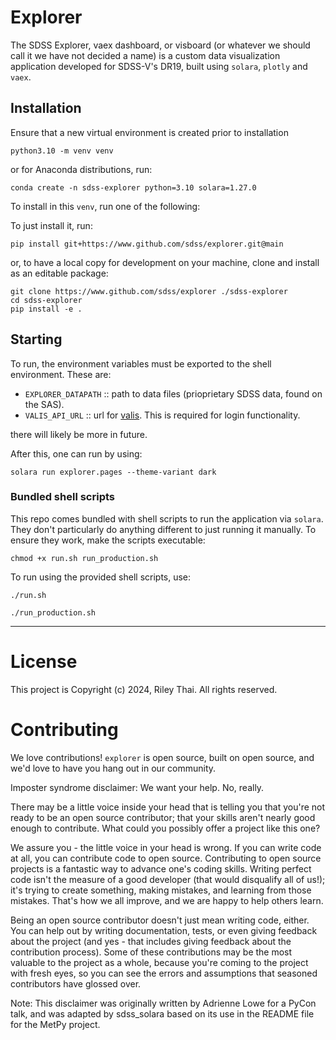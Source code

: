 # Explorer

The SDSS Explorer, vaex dashboard, or visboard (or whatever we should call it we have not decided a name) is a custom data visualization application developed for SDSS-V's DR19, built using `solara`, `plotly` and `vaex`.

## Installation

Ensure that a new virtual environment is created prior to installation
```
python3.10 -m venv venv
```
or for Anaconda distributions, run:
```
conda create -n sdss-explorer python=3.10 solara=1.27.0
```

To install in this `venv`, run one of the following:

To just install it, run:
```
pip install git+https://www.github.com/sdss/explorer.git@main
```
or, to have a local copy for development on your machine, clone and install as an editable package:
```
git clone https://www.github.com/sdss/explorer ./sdss-explorer
cd sdss-explorer
pip install -e .
```

## Starting

To run, the environment variables must be exported to the shell environment. These are:

 - `EXPLORER_DATAPATH` :: path to data files (prioprietary SDSS data, found on the SAS).
 - `VALIS_API_URL` :: url for [valis](https://www.github.com/sdss/valis). This is required for login functionality.

there will likely be more in future.

After this, one can run by using:
```
solara run explorer.pages --theme-variant dark
```

### Bundled shell scripts
This repo comes bundled with shell scripts to run the application via `solara`. They don't particularly do anything different to just running it manually. To ensure they work, make the scripts executable:
```
chmod +x run.sh run_production.sh
```

To run using the provided shell scripts, use:
```
./run.sh
```

```
./run_production.sh
```


---
# License
This project is Copyright (c) 2024, Riley Thai. All rights reserved.

# Contributing
We love contributions! `explorer` is open source, built on open source, and we'd love to have you hang out in our community.

Imposter syndrome disclaimer: We want your help. No, really.

There may be a little voice inside your head that is telling you that you're not ready to be an open source contributor; that your skills aren't nearly good enough to contribute. What could you possibly offer a project like this one?

We assure you - the little voice in your head is wrong. If you can write code at all, you can contribute code to open source. Contributing to open source projects is a fantastic way to advance one's coding skills. Writing perfect code isn't the measure of a good developer (that would disqualify all of us!); it's trying to create something, making mistakes, and learning from those mistakes. That's how we all improve, and we are happy to help others learn.

Being an open source contributor doesn't just mean writing code, either. You can help out by writing documentation, tests, or even giving feedback about the project (and yes - that includes giving feedback about the contribution process). Some of these contributions may be the most valuable to the project as a whole, because you're coming to the project with fresh eyes, so you can see the errors and assumptions that seasoned contributors have glossed over.

Note: This disclaimer was originally written by Adrienne Lowe for a PyCon talk, and was adapted by sdss_solara based on its use in the README file for the MetPy project.
